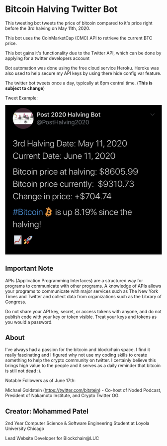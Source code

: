# Bitcoin Halving Twitter Bot


This tweeting bot tweets the price of bitcoin compared to it's price right before the 3rd halving
on May 11th, 2020.

This bot uses the CoinMarketCap (CMC) API to retrieve the current BTC price.

This bot gains it's functionality due to the Twitter API, which can be done by applying for a twitter developers account


Bot automation was done using the free cloud service Heroku. Heroku was also used to help secure my API keys by using there
hide config var feature.


The twitter bot tweets once a day, typically at 8pm central time. (**This is subject to change**)

Tweet Example:

![Tweet Example](NewTweetEx.jpeg)



## Important Note


APIs (Application Programming Interfaces) are a structured way for programs to communicate with other programs. A knowledge of APIs allows your programs to communicate with major services such as The New York Times and Twitter and collect data from organizations such as the Library of Congress. 

Do not share your API key, secret, or access tokens with anyone, and do not publish code with your key or token visible. Treat your keys and tokens as you would a password.



## About

I've always had a passion for the bitcoin and blockchain space. I find it really fascinating and I figured why not use my coding skills to create something to help the crypto community on twitter. I certainly believe this brings high value to the people and it serves as a daily reminder that bitcoin is still not dead :).


Notable Followers as of June 17th:

Michael Goldstein (https://twitter.com/bitstein) - Co-host of Noded Podcast, President of Nakamoto Institute, and Crypto Twitter OG.


Creator: Mohammed Patel
--

2nd Year Computer Science & Software Engineering Student at Loyola University Chicago

Lead Website Developer for Blockchain@LUC



